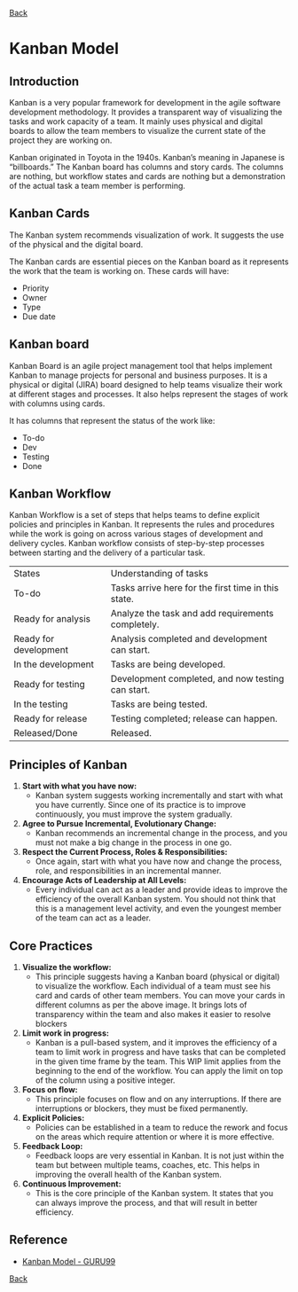[Back](README.md)

<h1>Kanban Model</h1>

## Introduction

<p>Kanban is a very popular framework for development in the agile software development methodology. It provides a transparent way of visualizing the tasks and work capacity of a team. It mainly uses physical and digital boards to allow the team members to visualize the current state of the project they are working on.</p>

<p>Kanban originated in Toyota in the 1940s. Kanban’s meaning in Japanese is “billboards.” The Kanban board has columns and story cards. The columns are nothing, but workflow states and cards are nothing but a demonstration of the actual task a team member is performing.</p>

## Kanban Cards

<p>The Kanban system recommends visualization of work. It suggests the use of the physical and the digital board.</p>

<p>The Kanban cards are essential pieces on the Kanban board as it represents the work that the team is working on. These cards will have:</p>

- Priority
- Owner
- Type
- Due date

## Kanban board

<p>Kanban Board is an agile project management tool that helps implement Kanban to manage projects for personal and business purposes. It is a physical or digital (JIRA) board designed to help teams visualize their work at different stages and processes. It also helps represent the stages of work with columns using cards.</p>

<p>It has columns that represent the status of the work like:</p>

- To-do
- Dev
- Testing
- Done

## Kanban Workflow

<p>Kanban Workflow is a set of steps that helps teams to define explicit policies and principles in Kanban. It represents the rules and procedures while the work is going on across various stages of development and delivery cycles. Kanban workflow consists of step-by-step processes between starting and the delivery of a particular task.</p>

|                       |                                                     |
| --------------------- | --------------------------------------------------- |
| States                | Understanding of tasks                              |
| To-do                 | Tasks arrive here for the first time in this state. |
| Ready for analysis    | Analyze the task and add requirements completely.   |
| Ready for development | Analysis completed and development can start.       |
| In the development    | Tasks are being developed.                          |
| Ready for testing     | Development completed, and now testing can start.   |
| In the testing        | Tasks are being tested.                             |
| Ready for release     | Testing completed; release can happen.              |
| Released/Done         | Released.                                           |

## Principles of Kanban

1. **Start with what you have now:**
   - Kanban system suggests working incrementally and start with what you have currently. Since one of its practice is to improve continuously, you must improve the system gradually.
2. **Agree to Pursue Incremental, Evolutionary Change:**
   - Kanban recommends an incremental change in the process, and you must not make a big change in the process in one go.
3. **Respect the Current Process, Roles & Responsibilities:**
   - Once again, start with what you have now and change the process, role, and responsibilities in an incremental manner.
4. **Encourage Acts of Leadership at All Levels:**
   - Every individual can act as a leader and provide ideas to improve the efficiency of the overall Kanban system. You should not think that this is a management level activity, and even the youngest member of the team can act as a leader.

## Core Practices

1. **Visualize the workflow:**
   - This principle suggests having a Kanban board (physical or digital) to visualize the workflow. Each individual of a team must see his card and cards of other team members. You can move your cards in different columns as per the above image. It brings lots of transparency within the team and also makes it easier to resolve blockers
2. **Limit work in progress:**
   - Kanban is a pull-based system, and it improves the efficiency of a team to limit work in progress and have tasks that can be completed in the given time frame by the team. This WIP limit applies from the beginning to the end of the workflow. You can apply the limit on top of the column using a positive integer.
3. **Focus on flow:**
   - This principle focuses on flow and on any interruptions. If there are interruptions or blockers, they must be fixed permanently.
4. **Explicit Policies:**
   - Policies can be established in a team to reduce the rework and focus on the areas which require attention or where it is more effective.
5. **Feedback Loop:**
   - Feedback loops are very essential in Kanban. It is not just within the team but between multiple teams, coaches, etc. This helps in improving the overall health of the Kanban system.
6. **Continuous Improvement:**
   - This is the core principle of the Kanban system. It states that you can always improve the process, and that will result in better efficiency.

## Reference

- [Kanban Model - GURU99](https://www.guru99.com/kanban-cards-boards-methodology.html)

[Back](README.md)
